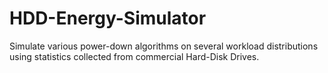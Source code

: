 # HDD-Energy-Simulator

Simulate various power-down algorithms on several workload distributions using statistics collected from commercial Hard-Disk Drives.





